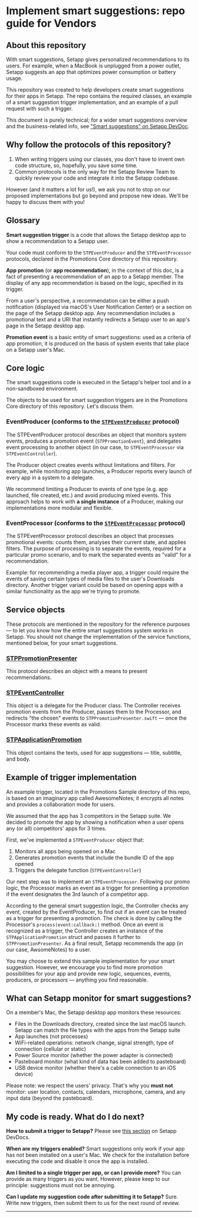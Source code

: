 # Implement smart suggestions: repo guide for Vendors

## About this repository

With smart suggestions, Setapp gives personalized recommendations to its users. For example, when a MacBook is unplugged from a power outlet, Setapp suggests an app that optimizes power consumption or battery usage.

This repository was created to help developers create smart suggestions for their apps in Setapp. The repo contains the required classes, an example of a smart suggestion trigger implementation, and an example of a pull request with such a trigger. 

This document is purely technical; for a wider smart suggestions overview and the business-related info, see ["Smart suggestions" on Setapp DevDoc](https://docs.setapp.com/docs/smart-suggestions).

## Why follow the protocols of this repository?

1. When writing triggers using our classes, you don't have to invent own code structure, so, hopefully, you save some time.
2. Common protocols is the only way for the Setapp Review Team to quickly review your code and integrate it into the Setapp codebase. 

However (and it matters a lot for us!), we ask you not to stop on our proposed implementations but go beyond and propose new ideas. We'll be happy to discuss them with you!

## Glossary

**Smart suggestion trigger** is a code that allows the Setapp desktop app to show a recommendation to a Setapp user.

Your code must conform to the `STPEventProducer` and the `STPEventProcessor` protocols, declared in the Promotions Core directory of this repository.

**App promotion** (or **app recommendation**), in the context of this doc, is a fact of presenting a recommendation of an app to a Setapp member. The display of any app recommendation is based on the logic, specified in its trigger. 

From a user's perspective, a recommendation can be either a push notification (displayed via macOS's User Notification Center) or a section on the page of the Setapp desktop app. Any recommendation includes a promotional text and a URI that instantly redirects a Setapp user to an app's page in the Setapp desktop app.

**Promotion event** is a basic entity of smart suggestions: used as a criteria of app promotion, it is produced on the basis of system events that take place on a Setapp user's Mac.

## Core logic

The smart suggestions code is executed in the Setapp's helper tool and in a non-sandboxed environment.

The objects to be used for smart suggestion triggers are in the Promotions Core directory of this repository. Let's discuss them.

### EventProducer (conforms to the [`STPEventProducer`](SmartSuggestionsSample/Promotions%20Core/STPEventProducer.swift) protocol)

The STPEventProducer protocol describes an object that monitors system events, produces a promotion event (`STPPromotionEvent`), and delegates event processing to another object (in our case, to `STPEventProcessor` via `STPEventController`).

The Producer object creates events without limitations and filters. For example, while monitoring app launches, a Producer reports every launch of every app in a system to a delegate. 

We recommend limiting a Producer to events of one type (e.g. app launched, file created, etc.) and avoid producing mixed events. This approach helps to work with **a single instance** of a Producer, making our implementations more modular and flexible.

### EventProcessor (conforms to the [`STPEventProcessor`](SmartSuggestionsSample/Promotions%20Core/STPEventProcessor.swift) protocol)

The STPEventProcessor protocol describes an object that processes promotional events: counts them, analyses their current state, and applies filters. The purpose of processing is to separate the events, required for a particular promo scenario, and to mark the separated events as "valid" for a recommendation. 

Example: for recommending a media player app, a trigger could require the events of saving certain types of media files to the user's Downloads directory. Another trigger variant could be based on opening apps with a similar functionality as the app we're trying to promote.

## Service objects

These protocols are mentioned in the repository for the reference purposes — to let you know how the entire smart suggestions system works in Setapp. You should not change the implementation of the service functions, mentioned below, for your smart suggestions.

### [STPPromotionPresenter](SmartSuggestionsSample/Promotions%20Core/STPPromotionPresenter.swift)

This protocol describes an object with a means to present recommendations.

### [STPEventController](SmartSuggestionsSample/Promotions%20Core/STPEventController.swift)

This object is a delegate for the Producer class. The Controller receives promotion events from the Producer, passes them to the Processor, and redirects "the chosen" events to `STPPromotionPresenter.swift` — once the Processor marks these events as valid.

### [STPApplicationPromotion](SmartSuggestionsSample/Promotions%20Core/STPApplicationPromotion.swift)

This object contains the texts, used for app suggestions — title, subtitle, and body.

## Example of trigger implementation

An example trigger, located in the Promotions Sample directory of this repo, is based on an imaginary app called AwesomeNotes; it encrypts all notes and provides a collaboration mode for users. 

We assumed that the app has 3 competitors in the Setapp suite. We decided to promote the app by showing a notification when a user opens any (or all) competitors' apps for 3 times.

First, we've implemented a `STPEventProducer` object that: 

1. Monitors all apps being opened on a Mac
2. Generates promotion events that include the bundle ID of the app opened
3. Triggers the delegate function (`STPEventController`)

Our next step was to implement an `STPEventProcessor`. Following our promo logic, the Processor marks an event as a trigger for presenting a promotion if the event designates the 3rd launch of a competitor app.

According to the general smart suggestion logic, the Controller checks any event, created by the EventProducer, to find out if an event can be treated as a trigger for presenting a promotion. The check is done by calling the Processor's `process(event:callback:)` method. Once an event is recognized as a trigger, the Controller creates an instance of the `STPApplicationPromotion` struct and passes it further to `STPPromotionPresenter`. As a final result, Setapp recommends the app (in our case, AwsomeNotes) to a user.

You may choose to extend this sample implementation for your smart suggestion. However, we encourage you to find more promotion possibilities for your app and provide new logic, sequences, events, producers, or processors — anything you find reasonable.

## What can Setapp monitor for smart suggestions?

On a member's Mac, the Setapp desktop app monitors these resources:

- Files in the Downloads directory, created since the last macOS launch. Setapp can match the file types with the apps from the Setapp suite
- App launches (not processes)
- WiFi-related operations: network change, signal strength, type of connection (cellular or static)
- Power Source monitor (whether the power adapter is connected)
- Pasteboard monitor (what kind of data has been added to pasteboard)
- USB device monitor (whether there's a cable connection to an iOS device)

Please note: we respect the users' privacy. That's why you **must not** monitor: user location, contacts, calendars, microphone, camera, and any input data (beyond the pasteboard).

## My code is ready. What do I do next?

**How to submit a trigger to Setapp?** Please see [this section](https://docs.setapp.com/docs/smart-suggestions#submit-your-suggestion-code) on Setapp DevDocs. 

**When are my triggers enabled?** Smart suggestions only work if your app has not been installed on a user's Mac. We check for the installation before executing the code and disable it once the app is installed.

**Am I limited to a single trigger per app, or can I provide more?** You can provide as many triggers as you want. However, please keep to our principle: suggestions must not be annoying.

**Can I update my suggestion code after submitting it to Setapp?** Sure. Write new triggers, then submit them to us for the next round of review.

---
